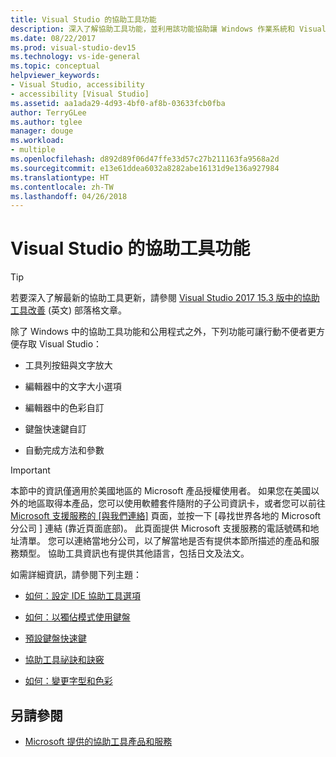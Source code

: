 ```yaml
---
title: Visual Studio 的協助工具功能
description: 深入了解協助工具功能，並利用該功能協助讓 Windows 作業系統和 Visual Studio 開發人員套件更便於每個人存取，包括行動不便的人士。
ms.date: 08/22/2017
ms.prod: visual-studio-dev15
ms.technology: vs-ide-general
ms.topic: conceptual
helpviewer_keywords:
- Visual Studio, accessibility
- accessibility [Visual Studio]
ms.assetid: aa1ada29-4d93-4bf0-af8b-03633fcb0fba
author: TerryGLee
ms.author: tglee
manager: douge
ms.workload:
- multiple
ms.openlocfilehash: d892d89f06d47ffe33d57c27b211163fa9568a2d
ms.sourcegitcommit: e13e61ddea6032a8282abe16131d9e136a927984
ms.translationtype: HT
ms.contentlocale: zh-TW
ms.lasthandoff: 04/26/2018
---
```

# <a name="accessibility-features-of-visual-studio"></a>Visual Studio 的協助工具功能

> [!TIP]
> 若要深入了解最新的協助工具更新，請參閱 [Visual Studio 2017 15.3 版中的協助工具改善](https://blogs.msdn.microsoft.com/visualstudio/2017/08/14/accessibility-improvements-in-visual-studio-2017-version-15-3/) \(英文\) 部落格文章。

除了 Windows 中的協助工具功能和公用程式之外，下列功能可讓行動不便者更方便存取 Visual Studio：

-   工具列按鈕與文字放大

-   編輯器中的文字大小選項

-   編輯器中的色彩自訂

-   鍵盤快速鍵自訂

-   自動完成方法和參數

> [!IMPORTANT]
> 本節中的資訊僅適用於美國地區的 Microsoft 產品授權使用者。 如果您在美國以外的地區取得本產品，您可以使用軟體套件隨附的子公司資訊卡，或者您可以前往 [Microsoft 支援服務的 [與我們連絡]](http://support.microsoft.com/ContactUs) 頁面，並按一下 [尋找世界各地的 Microsoft 分公司 ] 連結 (靠近頁面底部)。 此頁面提供 Microsoft 支援服務的電話號碼和地址清單。 您可以連絡當地分公司，以了解當地是否有提供本節所描述的產品和服務類型。 協助工具資訊也有提供其他語言，包括日文及法文。


 如需詳細資訊，請參閱下列主題：

-   [如何：設定 IDE 協助工具選項](../../ide/reference/how-to-set-ide-accessibility-options.md)

-   [如何：以獨佔模式使用鍵盤](../../ide/reference/how-to-use-the-keyboard-exclusively.md)

-   [預設鍵盤快速鍵](../../ide/default-keyboard-shortcuts-in-visual-studio.md)

-   [協助工具祕訣和訣竅](../../ide/reference/accessibility-tips-and-tricks.md)

-   [如何：變更字型和色彩](../../ide/how-to-change-fonts-and-colors-in-visual-studio.md)

## <a name="see-also"></a>另請參閱

- [Microsoft 提供的協助工具產品和服務](../../ide/reference/accessibility-products-and-services-from-microsoft.md)
